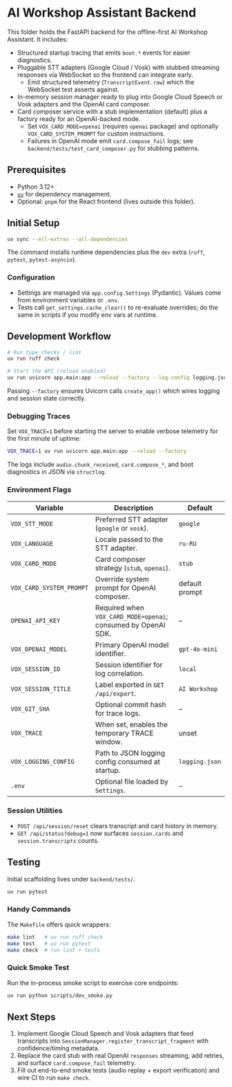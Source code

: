 # AI Workshop Assistant Backend

This folder holds the FastAPI backend for the offline-first AI Workshop Assistant. It includes:

- Structured startup tracing that emits `boot.*` events for easier diagnostics.
- Pluggable STT adapters (Google Cloud / Vosk) with stubbed streaming responses via WebSocket so the frontend can integrate early.
  - Emit structured telemetry (`TranscriptEvent.raw`) which the WebSocket test asserts against.
- In-memory session manager ready to plug into Google Cloud Speech or Vosk adapters and the OpenAI card composer.
- Card composer service with a stub implementation (default) plus a factory ready for an OpenAI-backed mode.
  - Set `VOX_CARD_MODE=openai` (requires `openai` package) and optionally `VOX_CARD_SYSTEM_PROMPT` for custom instructions.
  - Failures in OpenAI mode emit `card.compose_fail` logs; see `backend/tests/test_card_composer.py` for stubbing patterns.

## Prerequisites
- Python 3.12+
- [`uv`](https://github.com/astral-sh/uv) for dependency management.
- Optional: `pnpm` for the React frontend (lives outside this folder).

## Initial Setup
```bash
uv sync --all-extras --all-dependencies
```
The command installs runtime dependencies plus the `dev` extra (`ruff`, `pytest`, `pytest-asyncio`).

### Configuration
- Settings are managed via `app.config.Settings` (Pydantic). Values come from environment variables or `.env`.
- Tests call `get_settings.cache_clear()` to re-evaluate overrides; do the same in scripts if you modify env vars at runtime.

## Development Workflow
```bash
# Run type checks / lint
uv run ruff check

# Start the API (reload enabled)
uv run uvicorn app.main:app --reload --factory --log-config logging.json
```
Passing `--factory` ensures Uvicorn calls `create_app()` which wires logging and session state correctly.

### Debugging Traces
Set `VOX_TRACE=1` before starting the server to enable verbose telemetry for the first minute of uptime:
```bash
VOX_TRACE=1 uv run uvicorn app.main:app --reload --factory
```
The logs include `audio.chunk_received`, `card.compose_*`, and boot diagnostics in JSON via `structlog`.

### Environment Flags
| Variable            | Description                                      | Default     |
|---------------------|--------------------------------------------------|-------------|
| `VOX_STT_MODE`      | Preferred STT adapter (`google` or `vosk`).      | `google`    |
| `VOX_LANGUAGE`      | Locale passed to the STT adapter.                | `ru-RU`     |
| `VOX_CARD_MODE`     | Card composer strategy (`stub`, `openai`).        | `stub`       |
| `VOX_CARD_SYSTEM_PROMPT` | Override system prompt for OpenAI composer. | default prompt |
| `OPENAI_API_KEY`    | Required when `VOX_CARD_MODE=openai`; consumed by OpenAI SDK. | – |
| `VOX_OPENAI_MODEL`  | Primary OpenAI model identifier.                 | `gpt-4o-mini` |
| `VOX_SESSION_ID`    | Session identifier for log correlation.          | `local`     |
| `VOX_SESSION_TITLE` | Label exported in `GET /api/export`.             | `AI Workshop` |
| `VOX_GIT_SHA`       | Optional commit hash for trace logs.             | –           |
| `VOX_TRACE`         | When set, enables the temporary TRACE window.    | unset       |
| `VOX_LOGGING_CONFIG`| Path to JSON logging config consumed at startup. | `logging.json` |
| `.env`              | Optional file loaded by `Settings`.              | –           |

### Session Utilities
- `POST /api/session/reset` clears transcript and card history in memory.
- `GET /api/status?debug=1` now surfaces `session.cards` and `session.transcripts` counts.

## Testing
Initial scaffolding lives under `backend/tests/`.
```bash
uv run pytest
```

### Handy Commands
The `Makefile` offers quick wrappers:

```bash
make lint   # uv run ruff check
make test   # uv run pytest
make check  # run lint + tests
```

### Quick Smoke Test
Run the in-process smoke script to exercise core endpoints:

```bash
uv run python scripts/dev_smoke.py
```

## Next Steps
1. Implement Google Cloud Speech and Vosk adapters that feed transcripts into `SessionManager.register_transcript_fragment` with confidence/timing metadata.
2. Replace the card stub with real OpenAI `responses` streaming, add retries, and surface `card.compose_fail` telemetry.
3. Fill out end-to-end smoke tests (audio replay + export verification) and wire CI to run `make check`.
